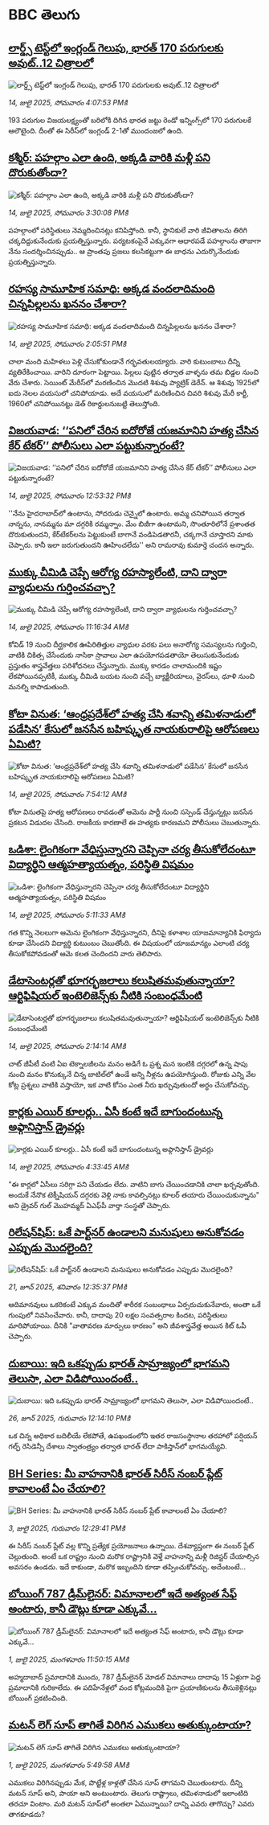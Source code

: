 # BBC తెలుగు## [లార్డ్స్ టెస్ట్‌లో ఇంగ్లండ్ గెలుపు, భారత్ 170 పరుగులకు అవుట్..12 చిత్రాలలో ](https://www.bbc.com/telugu/articles/ce9xpv1lgm2o?at_campaign=githubrss)![లార్డ్స్ టెస్ట్‌లో ఇంగ్లండ్ గెలుపు, భారత్ 170 పరుగులకు అవుట్..12 చిత్రాలలో ](https://ichef.bbci.co.uk/ace/ws/240/cpsprodpb/16dc/live/fa1122e0-60cb-11f0-b428-cb3de5783b16.jpg)_14, జులై 2025, సోమవారం 4:07:53 PMకి_193 పరుగుల విజయలక్ష్యంతో బరిలోకి దిగిన భారత జట్టు రెండో ఇన్నింగ్స్‌లో 170 పరుగులకే ఆలౌటైంది.  దీంతో  ఈ సిరీస్‌లో ఇంగ్లండ్ 2-1తో ముందంజలో ఉంది.## [కశ్మీర్: పహల్గాం ఎలా ఉంది, అక్కడి వారికి మళ్లీ పని దొరుకుతోందా?](https://www.bbc.com/telugu/articles/c9qxdwwz8x3o?at_campaign=githubrss)![కశ్మీర్: పహల్గాం ఎలా ఉంది, అక్కడి వారికి మళ్లీ పని దొరుకుతోందా?](https://ichef.bbci.co.uk/ace/ws/240/cpsprodpb/9f02/live/15977050-60c7-11f0-9498-0d711bf93d95.jpg)_14, జులై 2025, సోమవారం 3:30:08 PMకి_పహల్గాంలో పరిస్థితులు నెమ్మదించినట్లు కనిపిస్తోంది. కానీ, స్థానికులే వారి జీవితాలను తిరిగి చక్కదిద్దుకునేందుకు ప్రయత్నిస్తున్నారు. పర్యటకంపైనే ఎక్కువగా ఆధారపడే పహల్గాంను తాజాగా నేను సందర్శించినప్పుడు.. ఆ ప్రాంతపు ప్రజలు కలసికట్టుగా ఈ బాధను ఎదుర్కొనేందుకు ప్రయత్నిస్తున్నారు.## [రహస్య సామూహిక సమాధి: అక్కడ వందలాదిమంది చిన్నపిల్లలను ఖననం చేశారా? ](https://www.bbc.com/telugu/articles/cy0w1j7g439o?at_campaign=githubrss)![రహస్య సామూహిక సమాధి: అక్కడ వందలాదిమంది చిన్నపిల్లలను ఖననం చేశారా? ](https://ichef.bbci.co.uk/ace/ws/240/cpsprodpb/f3af/live/44351720-5ffd-11f0-aa35-fd41659ca39d.jpg)_14, జులై 2025, సోమవారం 2:05:51 PMకి_చాలా మంది మహిళలు పెళ్లి చేసుకోకుండానే గర్భవతులయ్యారు. వారి కుటుంబాలు దీన్ని వ్యతిరేకించాయి. వారిని దూరంగా పెట్టాయి. పిల్లలు పుట్టిన తర్వాత వాళ్ళను తమ బిడ్డల నుంచి వేరు చేశారు. సెయింట్ మేరీస్‌లో మరణించిన మొదటి శిశువు ప్యాట్రిక్ డెరేన్. ఆ శిశువు 1925లో ఐదు నెలల వయసులో చనిపోయాడు. అదే వయసులో మరిణించిన చివరి శిశువు మేరీ కార్టీ, 1960లో చనిపోయినట్టు డెత్ రికార్డులనుబట్టి  తెలుస్తోంది.## [విజయవాడ: ‘‘పనిలో చేరిన ఐదోరోజే యజమానిని హత్య చేసిన కేర్ టేకర్’’ పోలీసులు ఎలా పట్టుకున్నారంటే?](https://www.bbc.com/telugu/articles/c3d1282yz39o?at_campaign=githubrss)![విజయవాడ: ‘‘పనిలో చేరిన ఐదోరోజే యజమానిని హత్య చేసిన కేర్ టేకర్’’ పోలీసులు ఎలా పట్టుకున్నారంటే?](https://ichef.bbci.co.uk/ace/ws/240/cpsprodpb/c8e6/live/a9e95f10-6096-11f0-83e5-c99758354894.jpg)_14, జులై 2025, సోమవారం 12:53:32 PMకి_''నేను హైదరాబాద్‌లో ఉంటాను, సోదరుడు చెన్నైలో ఉంటారు. అమ్మ చనిపోయిన తర్వాత నాన్నను, నానమ్మను మా దగ్గరికి రమ్మన్నాం. మేం బిజీగా ఉంటామని, సొంతూరిలోనే ప్రశాంతత దొరుకుతుందని, కేర్‌టేకర్‌లను పెట్టుకుంటే బాగానే వండిపెడతారనీ, చక్కగానే చూస్తారని మాకు చెప్పారు. కానీ ఇలా జరుగుతుందని  ఊహించలేదు'' అని రామరావు కుమార్తె చందన అన్నారు.## [ముక్కు చీమిడి చెప్పే ఆరోగ్య రహస్యాలేంటి, దాని ద్వారా వ్యాధులను గుర్తించవచ్చా?](https://www.bbc.com/telugu/articles/cjd28v53d88o?at_campaign=githubrss)![ముక్కు చీమిడి చెప్పే ఆరోగ్య రహస్యాలేంటి, దాని ద్వారా వ్యాధులను గుర్తించవచ్చా?](https://ichef.bbci.co.uk/ace/ws/240/cpsprodpb/3f17/live/53f455b0-6005-11f0-b5c5-012c5796682d.jpg)_14, జులై 2025, సోమవారం 11:16:34 AMకి_కోవిడ్ 19 నుంచి దీర్ఘకాలిక ఊపిరితిత్తుల వ్యాధుల వరకు పలు అనారోగ్య సమస్యలను గుర్తించి, వాటికి చికిత్స చేసేందుకు నాసికా స్రావాలు ఎలా ఉపయోగపడతాయో తెలుసుకునేందుకు ప్రస్తుతం శాస్త్రవేత్తలు పరిశోధనలు చేస్తున్నారు. ముక్కు కారడం చాలామందికి ఇష్టం లేకపోయినప్పటికీ,  ముక్కు చీమిడి   బయట నుంచి వచ్చే బ్యాక్టీరియాలు, వైరస్‌లు, ధూళి నుంచి మనల్ని కాపాడుతుంది.## [కోటా వినుత: ‘ఆంధ్రప్రదేశ్‌లో హత్య చేసి శవాన్ని తమిళనాడులో పడేసిన’ కేసులో జనసేన బహిష్కృత నాయకురాలిపై ఆరోపణలు ఏమిటి?](https://www.bbc.com/telugu/articles/clynpvjp8wdo?at_campaign=githubrss)![కోటా వినుత: ‘ఆంధ్రప్రదేశ్‌లో హత్య చేసి శవాన్ని తమిళనాడులో పడేసిన’ కేసులో జనసేన బహిష్కృత నాయకురాలిపై ఆరోపణలు ఏమిటి?](https://ichef.bbci.co.uk/ace/ws/240/cpsprodpb/1dcf/live/0fcea350-6086-11f0-83e5-c99758354894.jpg)_14, జులై 2025, సోమవారం 7:54:12 AMకి_కోటా వినుతపై హత్య ఆరోపణలు రావడంతో ఆమెను పార్టీ నుంచి సస్పెండ్ చేస్తున్నట్లు జనసేన ప్రకటన విడుదల చేసింది. రాజకీయ కారణాలే ఈ హత్యకు కారణమని పోలీసులు చెబుతున్నారు.## [ఒడిశా: లైంగికంగా వేధిస్తున్నారని చెప్పినా చర్య తీసుకోలేదంటూ విద్యార్థిని ఆత్మహత్యాయత్నం, పరిస్థితి విషమం](https://www.bbc.com/telugu/articles/c2ez27gzdmeo?at_campaign=githubrss)![ఒడిశా: లైంగికంగా వేధిస్తున్నారని చెప్పినా చర్య తీసుకోలేదంటూ విద్యార్థిని ఆత్మహత్యాయత్నం, పరిస్థితి విషమం](https://ichef.bbci.co.uk/ace/ws/240/cpsprodpb/70db/live/17bea670-6061-11f0-b5c5-012c5796682d.png)_14, జులై 2025, సోమవారం 5:11:33 AMకి_గత కొన్ని నెలలుగా ఆమెను లైంగికంగా వేధిస్తున్నారని, దీనిపై కళాశాల యాజమాన్యానికి ఫిర్యాదు కూడా చేసిందని విద్యార్థి కుటుంబం చెబుతోంది. ఈ విషయంలో యాజమాన్యం ఎలాంటి చర్య తీసుకోకపోవడంతో ఆమె కలత చెందిందని వారు తెలిపారు.## [డేటాసెంటర్లతో భూగర్భజలాలు కలుషితమవుతున్నాయా? ఆర్టిఫిషియల్ ఇంటెలిజెన్స్‌కు నీటికి సంబంధమేంటి](https://www.bbc.com/telugu/articles/cj9v8zwrvd2o?at_campaign=githubrss)![డేటాసెంటర్లతో భూగర్భజలాలు కలుషితమవుతున్నాయా? ఆర్టిఫిషియల్ ఇంటెలిజెన్స్‌కు నీటికి సంబంధమేంటి](https://ichef.bbci.co.uk/ace/ws/240/cpsprodpb/4ada/live/e9353b70-5e2b-11f0-b5c5-012c5796682d.jpg)_14, జులై 2025, సోమవారం 2:14:14 AMకి_చాట్ జీపీటీ వంటి ఏఐ టెక్నాలజీలను మనం అడిగే ఓ ప్రశ్న మన ఇంటికి దగ్గరలో ఉన్న షాపు నుంచి మనం కొనుక్కునే చిన్న బాటిల్‌లో ఉండే అన్ని నీళ్లను ఉపయోగిస్తుంది. రోజుకు ఎన్ని వేల కోట్ల ప్రశ్నలు వాటికి వస్తాయో, ఇక వాటి కోసం ఎంత నీరు ఖర్చువుతుందో అర్ధం చేసుకోవచ్చు.## [కార్లకు ఎయిర్ కూలర్లు.. ఏసీ కంటే ఇదే బాగుందంటున్న అఫ్గానిస్తాన్ డ్రైవర్లు](https://www.bbc.com/telugu/articles/c3vd61nd7qno?at_campaign=githubrss)![కార్లకు ఎయిర్ కూలర్లు.. ఏసీ కంటే ఇదే బాగుందంటున్న అఫ్గానిస్తాన్ డ్రైవర్లు](https://ichef.bbci.co.uk/ace/ws/240/cpsprodpb/1747/live/8e7e5f80-5fa3-11f0-960d-e9f1088a89fe.jpg)_14, జులై 2025, సోమవారం 4:33:45 AMకి_"ఈ కార్లలో ఏసీలు సరిగ్గా పని చేయడం లేదు. వాటిని బాగు చేయించడానికి చాలా ఖర్చవుతోంది. అందుకే నేనొక టెక్నీషియన్ దగ్గరకు వెళ్లి నాకు కావల్సినట్లు కూలర్ తయారు చేయించుకున్నాను" అని డ్రైవర్ గుల్ మొహమ్మద్ ఏఎఫ్‌పీ వార్తా సంస్థతో చెప్పారు.## [రిలేషన్‌షిప్: ఒకే పార్ట్‌నర్ ఉండాలని మనుషులు అనుకోవడం ఎప్పుడు మొదలైంది?](https://www.bbc.com/telugu/articles/c62d4j0748vo?at_campaign=githubrss)![రిలేషన్‌షిప్: ఒకే పార్ట్‌నర్ ఉండాలని మనుషులు అనుకోవడం ఎప్పుడు మొదలైంది?](https://ichef.bbci.co.uk/ace/ws/240/cpsprodpb/49dd/live/f64ee1d0-4f53-11f0-a872-8baf78f7d38b.jpg)_21, జూన్ 2025, శనివారం 12:35:37 PMకి_ఆదిమానవులు ఒకరికంటే ఎక్కువ మందితో శారీరక సంబంధాలు ఏర్పరుచుకునేవారు, అంతా ఒకే గుంపులో నివసించేవారు. కానీ, దాదాపు 20 లక్షల సంవత్సరాల కిందట, పరిస్థితులు మారిపోయాయి. దీనికి "వాతావరణ మార్పులు కారణం" అని జీవశాస్త్రవేత్త అయిన కిట్ ఓపీ చెప్పారు.## [దుబాయి: ఇది ఒకప్పుడు భారత్ సామ్రాజ్యంలో భాగమని తెలుసా, ఎలా విడిపోయిందంటే..](https://www.bbc.com/telugu/articles/ce83x3rekyyo?at_campaign=githubrss)![దుబాయి: ఇది ఒకప్పుడు భారత్ సామ్రాజ్యంలో భాగమని తెలుసా, ఎలా విడిపోయిందంటే..](https://ichef.bbci.co.uk/ace/ws/240/cpsprodpb/89c1/live/fbe80b80-5282-11f0-809e-059b7ea85131.jpg)_26, జూన్ 2025, గురువారం 12:14:10 PMకి_ఒక చిన్న అధికార బదిలీయే లేకపోతే, ఉపఖండంలోని ఇతర రాజసంస్థానాల తరహాలో  పర్షియన్ గల్ఫ్ రెసిడెన్సీ దేశాలు స్వాతంత్ర్యం తర్వాత భారత్ లేదా పాకిస్తాన్‌లో భాగమయ్యేవి.## [BH Series: మీ వాహనానికి భారత్ సిరీస్ నంబర్ ప్లేట్ కావాలంటే ఏం చేయాలి?](https://www.bbc.com/telugu/articles/c9dg040gzv6o?at_campaign=githubrss)![BH Series: మీ వాహనానికి భారత్ సిరీస్ నంబర్ ప్లేట్ కావాలంటే ఏం చేయాలి?](https://ichef.bbci.co.uk/ace/ws/240/cpsprodpb/c5c0/live/7facfba0-5801-11f0-b5c5-012c5796682d.jpg)_3, జులై 2025, గురువారం 12:29:41 PMకి_ఈ సిరీస్ నంబర్ ప్లేట్ వల్ల కొన్ని ప్రత్యేక ప్రయోజనాలు ఉన్నాయి. దేశవ్యాప్తంగా ఈ నంబర్ ప్లేట్ చెల్లుతుంది. అంటే ఒక రాష్ట్రం నుంచి మరొక రాష్ట్రానికి వెళ్తే వాహనాన్ని మళ్లీ రిజిస్టర్ చేయాల్సిన అవసరం ఉండదు. ఇదే కాకుండా, మరొక ఇబ్బందిని కూడా తప్పించుకోవచ్చు. అదేంటంటే...## [బోయింగ్ 787 డ్రీమ్‌లైనర్: విమానాలలో ఇదే అత్యంత సేఫ్ అంటారు, కానీ డౌట్లు కూడా ఎక్కువే...](https://www.bbc.com/telugu/articles/c8d664g0dz9o?at_campaign=githubrss)![బోయింగ్ 787 డ్రీమ్‌లైనర్: విమానాలలో ఇదే అత్యంత సేఫ్ అంటారు, కానీ డౌట్లు కూడా ఎక్కువే...](https://ichef.bbci.co.uk/ace/ws/240/cpsprodpb/aebe/live/0ad87b80-5674-11f0-95fc-edf89039c20a.jpg)_1, జులై 2025, మంగళవారం 11:50:15 AMకి_అహ్మదాబాద్ ప్రమాదానికి ముందు, 787 డ్రీమ్‌లైనర్ మోడల్ విమానాలు దాదాపు 15 ఏళ్లుగా పెద్ద ప్రమాదానికి గురికాలేదు. ఈ పదిహేనేళ్లలో వంద కోట్లమందికి  పైగా ప్రయాణికులను తీసుకెళ్లినట్లు బోయింగ్ ప్రకటించింది.## [మటన్ లెగ్ సూప్ తాగితే విరిగిన ఎముకలు అతుక్కుంటాయా?](https://www.bbc.com/telugu/articles/c0l4g92j8kzo?at_campaign=githubrss)![మటన్ లెగ్ సూప్ తాగితే విరిగిన ఎముకలు అతుక్కుంటాయా?](https://ichef.bbci.co.uk/ace/ws/240/cpsprodpb/cffe/live/00bf0e40-4f7e-11f0-8c47-237c2e4015f5.jpg)_1, జులై 2025, మంగళవారం 5:49:58 AMకి_ఎముకలు విరిగినప్పుడు మేక, పొట్టేళ్ల కాళ్లతో చేసిన సూప్ తాగమని చెబుతుంటారు. దీన్ని మటన్ సూప్ అని, పాయా అని అంటుంటారు. తెలుగు రాష్ట్రాలు, తమిళనాడులో ఇలాంటిది తరచూ వింటాం. మరి మటన్ సూప్‌లో అంతలా ఏమున్నాయి? దాన్ని ఎవరు తాగొచ్చు? ఎవరు తాగకూడదు?